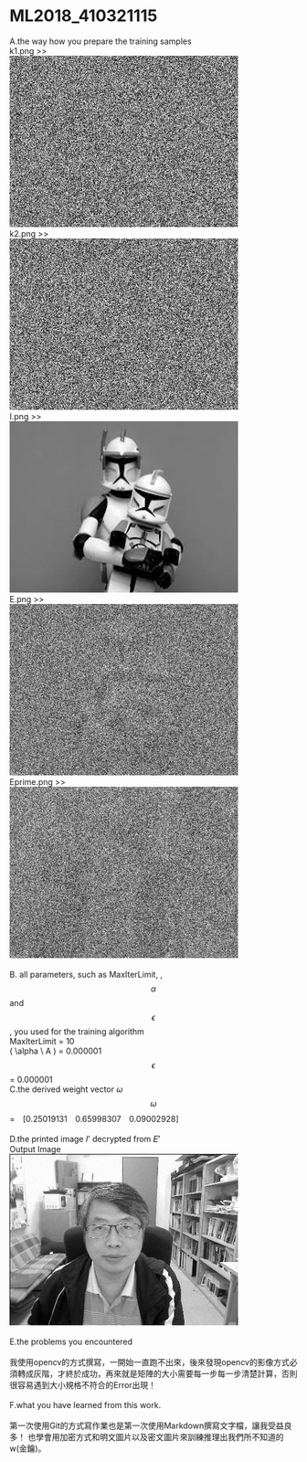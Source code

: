 ﻿# ML2018_410321115 

A.the way how you prepare the training samples<br>
k1.png >><br>
![Key1.png](https://github.com/RolaJeng/ML2018_410321115/blob/master/key1.png?raw=true)<br>
k2.png >><br>
![Key2.png](https://github.com/RolaJeng/ML2018_410321115/blob/master/key2.png?raw=true)<br>
I.png >><br>
![I.png](https://github.com/RolaJeng/ML2018_410321115/blob/master/I.png?raw=true)<br>
E.png >><br>
![E.png](https://github.com/RolaJeng/ML2018_410321115/blob/master/E.png?raw=true)<br>
Eprime.png >><br>
![Eprime.png](https://github.com/RolaJeng/ML2018_410321115/blob/master/Eprime.png?raw=true)<br>
<br>
B. all parameters, such as MaxIterLimit, , $$\alpha$$ and  $$\epsilon$$ , you used for the training algorithm<br>
MaxIterLimit = 10<br>
	\( \alpha \ A \) = 0.000001<br>
$$\epsilon$$ = 0.000001<br>
C.the derived weight vector $\omega$  <br>
$$\omega$$		=　[0.25019131　0.65998307　0.09002928]<br>
<br>
D.the printed image 𝐼’ decrypted from 𝐸’<br>
Output Image<br>
![image](https://github.com/RolaJeng/ML2018_410321115/blob/master/Output%20Image.png?raw=true)<br><br>
E.the problems you encountered<br><br>
	我使用opencv的方式撰寫，一開始一直跑不出來，後來發現opencv的影像方式必須轉成灰階，才終於成功，再來就是矩陣的大小需要每一步每一步清楚計算，否則很容易遇到大小規格不符合的Error出現！<br><br>
F.what you have learned from this work.<br><br>
	第一次使用Git的方式寫作業也是第一次使用Markdown撰寫文字檔，讓我受益良多！
也學會用加密方式和明文圖片以及密文圖片來訓練推理出我們所不知道的w(金鑰)。
